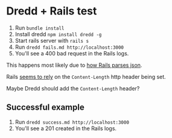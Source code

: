 # Dredd + Rails test

1. Run `bundle install`
2. Install dredd `npm install dredd -g`
3. Start rails server with `rails s`
4. Run `dredd fails.md http://localhost:3000`
5. You'll see a 400 bad request in the Rails logs.

This happens most likely due to [how Rails parses json][ref1].

Rails [seems to rely][ref2] on the `Content-Length` http header being set.

[ref1]: https://github.com/rails/rails/blob/master/actionpack/lib/action_dispatch/middleware/params_parser.rb#L44
[ref2]: https://github.com/rails/rails/blob/5f3b40e824cce3f6dcdfac63fa47bcd80d67dd5a/actionpack/lib/action_dispatch/http/request.rb#L185

Maybe Dredd should add the `Content-Length` header?


## Successful example

1. Run `dredd success.md http://localhost:3000`
2. You'll see a 201 created in the Rails logs.
